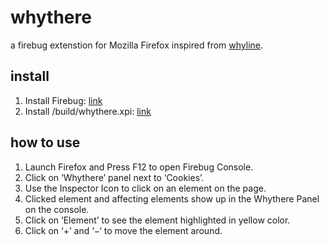 whythere
=======

a firebug extenstion for Mozilla Firefox inspired from [whyline](http://www.cs.cmu.edu/~NatProg/whyline.html).


install 
------

1. Install Firebug: [link](https://addons.mozilla.org/en-US/firefox/addon/firebug/)
2. Install /build/whythere.xpi: [link](http://askubuntu.com/questions/37211/how-to-install-xpi-file-for-firefox)

how to use 
------

1.	Launch Firefox and Press F12 to open Firebug Console. 
2.	Click on ‘Whythere’ panel next to ‘Cookies’. 
3.	Use the Inspector Icon to click on an element on the page. 
4.	Clicked element and affecting elements show up in the Whythere Panel on the console. 
5.	Click on ‘Element’ to see the element highlighted in yellow color. 
6.	Click on ‘+’ and ‘−‘ to move the element around. 
